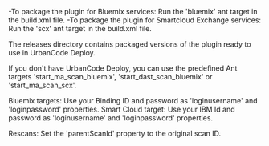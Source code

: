 -To package the plugin for Bluemix services: Run the 'bluemix' ant target in the build.xml file.
-To package the plugin for Smartcloud Exchange services: Run the 'scx' ant target in the build.xml file.

The releases directory contains packaged versions of the plugin ready to use in UrbanCode Deploy.

If you don't have UrbanCode Deploy, you can use the predefined Ant targets 'start_ma_scan_bluemix', 'start_dast_scan_bluemix' or 'start_ma_scan_scx'. 

Bluemix targets: Use your Binding ID and password as 'loginusername' and 'loginpassword' properties.
Smart Cloud target: Use your IBM Id and password as 'loginusername' and 'loginpassword' properties.

Rescans: Set the 'parentScanId' property to the original scan ID.